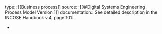 type:: [[Business process]]
source:: [[@Digital Systems Engineering Process Model Version 1]]
documentation:: See detailed description in the INCOSE Handbook v.4, page 101.

-